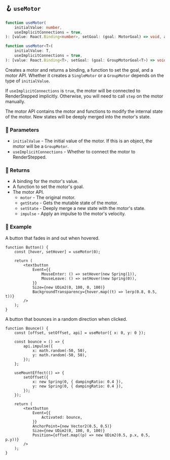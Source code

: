 ## 🪝 `useMotor`

```ts
function useMotor(
	initialValue: number,
	useImplicitConnections = true,
): [value: Roact.Binding<number>, setGoal: (goal: MotorGoal) => void, api: SingleMotorApi];

function useMotor<T>(
	initialValue: T,
	useImplicitConnections = true,
): [value: Roact.Binding<T>, setGoal: (goal: GroupMotorGoal<T>) => void, api: GroupMotorApi<T>];
```

Creates a motor and returns a binding, a function to set the goal, and a motor API. Whether it creates a `SingleMotor` or a `GroupMotor` depends on the type of `initialValue`.

If `useImplicitConnections` is `true`, the motor will be connected to RenderStepped implicitly. Otherwise, you will need to call `step` on the motor manually.

The motor API contains the motor and functions to modify the internal state of the motor. New states will be deeply merged into the motor's state.

### 📕 Parameters

-   `initialValue` - The initial value of the motor. If this is an object, the motor will be a `GroupMotor`.
-   `useImplicitConnections` - Whether to connect the motor to RenderStepped.

### 📗 Returns

-   A binding for the motor's value.
-   A function to set the motor's goal.
-   The motor API.
    -   `motor` - The original motor.
    -   `getState` - Gets the mutable state of the motor.
    -   `setState` - Deeply merge a new state with the motor's state.
    -   `impulse` - Apply an impulse to the motor's velocity.

### 📘 Example

A button that fades in and out when hovered.

```tsx
function Button() {
	const [hover, setHover] = useMotor(0);

	return (
		<textbutton
			Event={{
				MouseEnter: () => setHover(new Spring(1)),
				MouseLeave: () => setHover(new Spring(0)),
			}}
			Size={new UDim2(0, 100, 0, 100)}
			BackgroundTransparency={hover.map((t) => lerp(0.8, 0.5, t))}
		/>
	);
}
```

A button that bounces in a random direction when clicked.

```tsx
function Bounce() {
	const [offset, setOffset, api] = useMotor({ x: 0, y: 0 });

	const bounce = () => {
		api.impulse({
			x: math.random(-50, 50),
			y: math.random(-50, 50),
		});
	};

	useMountEffect(() => {
		setOffset({
			x: new Spring(0, { dampingRatio: 0.4 }),
			y: new Spring(0, { dampingRatio: 0.4 }),
		});
	});

	return (
		<textbutton
			Event={{
				Activated: bounce,
			}}
			AnchorPoint={new Vector2(0.5, 0.5)}
			Size={new UDim2(0, 100, 0, 100)}
			Position={offset.map((p) => new UDim2(0.5, p.x, 0.5, p.y))}
		/>
	);
}
```
